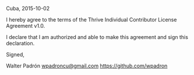 Cuba, 2015-10-02

I hereby agree to the terms of the Thrive Individual Contributor License
Agreement v1.0.

I declare that I am authorized and able to make this agreement and sign this
declaration.

Signed,

Walter Padrón wpadroncu@gmail.com https://github.com/wpadron
